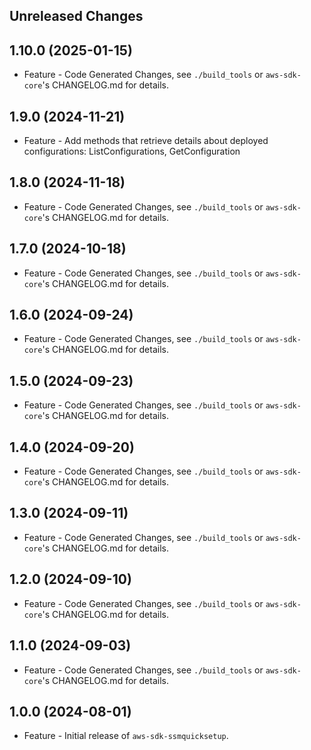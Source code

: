 Unreleased Changes
------------------

1.10.0 (2025-01-15)
------------------

* Feature - Code Generated Changes, see `./build_tools` or `aws-sdk-core`'s CHANGELOG.md for details.

1.9.0 (2024-11-21)
------------------

* Feature - Add methods that retrieve details about deployed configurations: ListConfigurations, GetConfiguration

1.8.0 (2024-11-18)
------------------

* Feature - Code Generated Changes, see `./build_tools` or `aws-sdk-core`'s CHANGELOG.md for details.

1.7.0 (2024-10-18)
------------------

* Feature - Code Generated Changes, see `./build_tools` or `aws-sdk-core`'s CHANGELOG.md for details.

1.6.0 (2024-09-24)
------------------

* Feature - Code Generated Changes, see `./build_tools` or `aws-sdk-core`'s CHANGELOG.md for details.

1.5.0 (2024-09-23)
------------------

* Feature - Code Generated Changes, see `./build_tools` or `aws-sdk-core`'s CHANGELOG.md for details.

1.4.0 (2024-09-20)
------------------

* Feature - Code Generated Changes, see `./build_tools` or `aws-sdk-core`'s CHANGELOG.md for details.

1.3.0 (2024-09-11)
------------------

* Feature - Code Generated Changes, see `./build_tools` or `aws-sdk-core`'s CHANGELOG.md for details.

1.2.0 (2024-09-10)
------------------

* Feature - Code Generated Changes, see `./build_tools` or `aws-sdk-core`'s CHANGELOG.md for details.

1.1.0 (2024-09-03)
------------------

* Feature - Code Generated Changes, see `./build_tools` or `aws-sdk-core`'s CHANGELOG.md for details.

1.0.0 (2024-08-01)
------------------

* Feature - Initial release of `aws-sdk-ssmquicksetup`.

